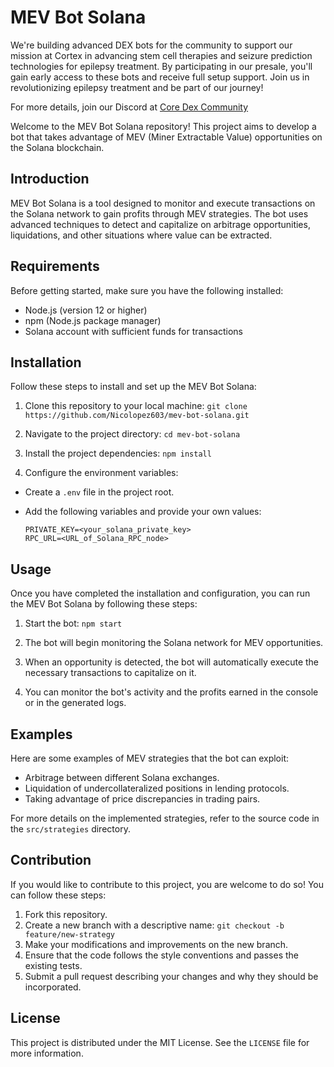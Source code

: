 # MEV Bot Solana

We're building advanced DEX bots for the community to support our mission at Cortex in advancing stem cell therapies and seizure prediction technologies for epilepsy treatment. By participating in our presale, you'll gain early access to these bots and receive full setup support. Join us in revolutionizing epilepsy treatment and be part of our journey!

For more details, join our Discord at [Core Dex Community](https://discord.gg/AWDgU4WCwV)

Welcome to the MEV Bot Solana repository! This project aims to develop a bot that takes advantage of MEV (Miner Extractable Value) opportunities on the Solana blockchain. 

## Introduction

MEV Bot Solana is a tool designed to monitor and execute transactions on the Solana network to gain profits through MEV strategies. The bot uses advanced techniques to detect and capitalize on arbitrage opportunities, liquidations, and other situations where value can be extracted.

## Requirements

Before getting started, make sure you have the following installed:

- Node.js (version 12 or higher)
- npm (Node.js package manager)
- Solana account with sufficient funds for transactions

## Installation

Follow these steps to install and set up the MEV Bot Solana:

1. Clone this repository to your local machine: `git clone https://github.com/Nicolopez603/mev-bot-solana.git`

2. Navigate to the project directory: `cd mev-bot-solana`

3. Install the project dependencies: `npm install`

4. Configure the environment variables:
  - Create a `.env` file in the project root.
  - Add the following variables and provide your own values:

    ```
    PRIVATE_KEY=<your_solana_private_key>
    RPC_URL=<URL_of_Solana_RPC_node>
    ```

## Usage

Once you have completed the installation and configuration, you can run the MEV Bot Solana by following these steps:

1. Start the bot: `npm start`

2. The bot will begin monitoring the Solana network for MEV opportunities.
3. When an opportunity is detected, the bot will automatically execute the necessary transactions to capitalize on it.
4. You can monitor the bot's activity and the profits earned in the console or in the generated logs.

## Examples

Here are some examples of MEV strategies that the bot can exploit:

- Arbitrage between different Solana exchanges.
- Liquidation of undercollateralized positions in lending protocols.
- Taking advantage of price discrepancies in trading pairs.

For more details on the implemented strategies, refer to the source code in the `src/strategies` directory.

## Contribution

If you would like to contribute to this project, you are welcome to do so! You can follow these steps:

1. Fork this repository.
2. Create a new branch with a descriptive name: `git checkout -b feature/new-strategy`
3. Make your modifications and improvements on the new branch.
4. Ensure that the code follows the style conventions and passes the existing tests.
5. Submit a pull request describing your changes and why they should be incorporated.

## License

This project is distributed under the MIT License. See the `LICENSE` file for more information.
